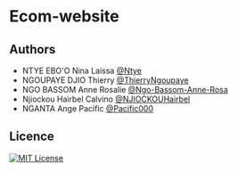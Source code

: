 # Ecom-website

## Authors

- NTYE EBO'O Nina Laissa [@Ntye](https://www.github.com/Ntye)
- NGOUPAYE DJIO Thierry [@ThierryNgoupaye](https://www.github.com/ThierryNgoupaye)
- NGO BASSOM Anne Rosalie [@Ngo-Bassom-Anne-Rosa](https://www.github.com/ThierryNgoupaye)
- Njiockou Hairbel Calvino [@NJIOCKOUHairbel](https://www.github.com/NJIOCKOUHairbel)
- NGANTA Ange Pacific [@Pacific000](https://www.github.com/Pacific000)


## Licence

[![MIT License](https://img.shields.io/badge/License-MIT-green.svg)](https://choosealicense.com/licenses/mit/)
